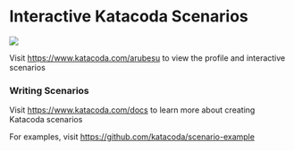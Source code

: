 # Interactive Katacoda Scenarios

[![](http://shields.katacoda.com/katacoda/arubesu/count.svg)](https://www.katacoda.com/arubesu "Get your profile on Katacoda.com")

Visit https://www.katacoda.com/arubesu to view the profile and interactive scenarios

### Writing Scenarios
Visit https://www.katacoda.com/docs to learn more about creating Katacoda scenarios

For examples, visit https://github.com/katacoda/scenario-example
